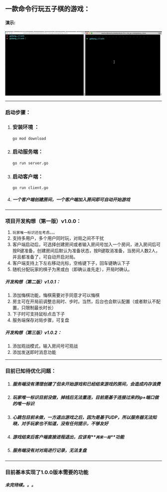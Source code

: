 ## 一款命令行玩五子棋的游戏：

#### 演示:

![demo](./screenshot/demo.gif)



------

### 启动步骤：

1. ### 安装环境 ：

   ```shell
   go mod download
   ```

2. ### 启动服务端：

   ```shell
   go run server.go
   ```

3. ### 启动客户端：

   ```shell
   go run client.go
   ```

4. ##### 一个客户端创建房间，一个客户端加入房间即可自动开始游戏



------

### 项目开发构想（第一版）v1.0.0：

1. `玩家唯一标识还在考虑。。。`
2. 支持多用户，多个用户同时玩，对局之间不干扰
3. 客户端启动后，可选择创建房间或者输入房间号加入一个房间，进入房间后可按R键准备，创建房间后默认为准备状态，按R键取消准备，当房间人数2人，并且都准备了，可自动开启对局。
4. 客户端支持上下左右移动光标，空格键下子，回车键确认下子
5. 随机分配玩家的棋子为黑或白（即确认谁先走），开局时确认。

##### 开发构想（第二版）v1.0.1：

1. 添加悔棋功能，悔棋需要对手同意才可以悔棋
2. 房主可在开局前调整总局时、步时。当然，后台也会默认配置（或者默认不配置，只限制最长时长）
3. 下子时可支持鼠标点击下子
4. 服务端保存对局步骤，可复盘

##### 开发构想（第三版）v1.0.2：

1. 添加观战模式，输入房间号可观战
2. 添加发送即时消息功能



------

### 目前已知待优化问题：

1. ##### 服务端没有清理创建了但未开始游戏和已经结束游戏的房间，会造成内存浪费

2. ##### 玩家唯一标识目前没做，掉线后无法重连，目前是基于连接过来的ip+端口做的唯一标识

3. ##### 心跳包目前未做，一方退出游戏之后，因为是基于UDP，所以服务器无法知晓，对手玩家也不知道，没有任何提示，不够友好

4. ##### 游戏结束后客户端直接进程退出，应该有**`再来一局`**功能

5. ##### 服务端没有对对局进行记录，无法复盘



------

### 目前基本实现了1.0.0版本需要的功能

##### 未完待续。。。
